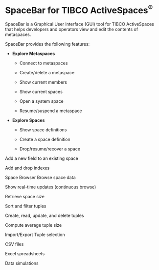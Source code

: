 SpaceBar for TIBCO ActiveSpaces<sup>®</sup>
===========


SpaceBar is a Graphical User Interface (GUI) tool for TIBCO ActiveSpaces that helps developers and operators view and edit the contents of metaspaces.

SpaceBar provides the following features:

* **Explore Metaspaces**

   * Connect to metaspaces

   * Create/delete a metaspace

   * Show current members

   * Show current spaces

   * Open a system space

   * Resume/suspend a metaspace

* **Explore Spaces**

   * Show space definitions

   * Create a space definition

   * Drop/resume/recover a space

Add a new field to an existing space

Add and drop indexes

Space Browser
Browse space data

Show real-time updates (continuous browse)

Retrieve space size

Sort and filter tuples

Create, read, update, and delete tuples

Compute average tuple size

Import/Export
Tuple selection

CSV files

Excel spreadsheets

Data simulations

